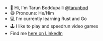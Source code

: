 - 👋 Hi, I'm Tarun Boddupalli [@tarunbod](https://github.com/tarunbod)
- 😄 Pronouns: He/Him
- 💻 I'm currently learning Rust and Go
- 🕹 I like to play and speedrun video games
- Find me [here on LinkedIn](https://www.linkedin.com/in/tarunbod)
